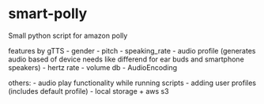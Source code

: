 # smart-polly
Small python script for amazon polly

features 
by gTTS
    - gender
    - pitch
    - speaking_rate
    - audio profile (generates audio based of device needs like differend for ear buds and smartphone speakers)
    - hertz rate
    - volume db
    - AudioEncoding

others:
    - audio play functionality while running scripts
    - adding user profiles (includes default profile)
    - local storage + aws s3